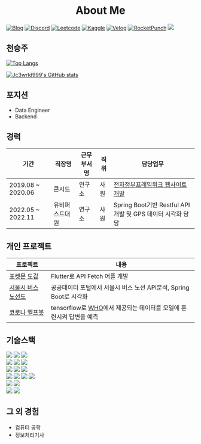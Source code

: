
<h1 align="center">About Me</h1>

<!--Social Channel-->
<p align="center">

  <a href="https://meeseeks.tistory.com/"><img src="https://img.shields.io/badge/ML%20Blog-ff6900.svg?&amp;style=for-the-badge&amp;logo=google&amp;logoColor=white" alt="Blog"></a>
  <a href="https://discord.gg/gBSKHXX3dp"><img src="https://img.shields.io/badge/Discord-3366cc.svg?&amp;style=for-the-badge&amp;logo=Discord&amp;logoColor=white" alt="Discord"></a>
<a href="https://leetcode.com/jc3wrld999/"><img src="https://img.shields.io/badge/-LeetCode-FFA116?style=for-the-badge&logo=LeetCode&logoColor=black" alt="Leetcode"></a>
  <a href="https://www.kaggle.com/jc3wrld999"><img src="https://img.shields.io/badge/Kaggle-20BEFF?style=for-the-badge&logo=Kaggle&logoColor=white" alt="Kaggle"></a>
  <a href="https://velog.io/@jc3wrld999"><img src="https://img.shields.io/badge/velog-63E6BE.svg?style=for-the-badge&amp;logo=Velog&amp;logoColor=white&amp;" alt="Velog"></a>
  <a href="https://www.rocketpunch.com/@jc3wrld999"><img src="https://img.shields.io/badge/rocket punch%20-%230077B5.svg?&amp;style=for-the-badge&amp;logo=Rocketpuch&amp;logoColor=white" alt="RocketPunch"></a>
  <a href="https://codesandbox.io/u/jc3wrld999"><img src="https://img.shields.io/badge/Codesandbox-000000?style=for-the-badge&logo=CodeSandbox&logoColor=white"></a>
</p>

## 천승주

[![Top Langs](https://github-readme-stats.vercel.app/api/top-langs/?username=jc3wrld999&layout=compact)](https://github.com/anuraghazra/github-readme-stats)

[![Jc3wrld999's GitHub stats](https://github-readme-stats.vercel.app/api?username=jc3wrld999)](https://github.com/anuraghazra/github-readme-stats)


## 포지션

- Data Engineer
- Backend


## 경력


| 기간 | 직장명 | 근무부서명 | 직위 | 담당업무 |
| --- | --- | --- | --- | --- |
| 2019.08 ~ 2020.06 | 콘시드 | 연구소 | 사원 | [전자정부프레임워크 웹사이트 개발](https://www.macadamia.kr/)  |
| 2022.05 ~ 2022.11 | 유비퍼스트대원 | 연구소 | 사원 | Spring Boot기반 Restful API 개발 및 GPS 데이터 시각화 담당 |

## 개인 프로젝트

| 프로젝트 | 내용 |
| --- | --- |
| [포켓몬 도감](https://github.com/jc3wrld999/poke-dex) | Flutter로 API Fetch 어플 개발 |
| [서울시 버스 노선도](https://github.com/jc3wrld999/vehicle-management-project) | 공공데이터 포털에서 서울시 버스 노선 API분석, Spring Boot로 시각화 |
| [코로나 헬프봇](https://github.com/jc3wrld999/covid-helpbot) | tensorflow로 [WHO](https://www.who.int/)에서 제공되는 데이터를 모델에 훈련시켜 답변을 예측 |


## 기술스택

<div>
  <img src="https://img.shields.io/badge/Java-%23ED8B00.svg?style=flat-square&logo=java&logoColor=white">
  <img src="https://img.shields.io/badge/Python-3776ab.svg?style=flat-square&logo=python&logoColor=white">
  <img src="https://img.shields.io/badge/dart-%230175C2.svg?style=flat-square&logo=dart&logoColor=white"> <br/>
  <img src="https://img.shields.io/badge/Codepen-000000?style=flat-square&logo=codepen&logoColor=white"> 
  <img src="https://img.shields.io/badge/bootstrap-%23563D7C.svg?style=flat-square&logo=bootstrap&logoColor=white">
  <img src="https://img.shields.io/badge/jquery-%230769AD.svg?style=flat-square&logo=jquery&logoColor=white"> <br/>
  <img src="https://img.shields.io/badge/Visual%20Studio%20Code-0078d7.svg?style=flat-square&logo=visual-studio-code&logoColor=white">
  <img src="https://img.shields.io/badge/Eclipse-FE7A16.svg?style=flat-square&logo=Eclipse&logoColor=white"> 
  <img src="https://img.shields.io/badge/Postman-FF6C37?style=flat-square&logo=postman&logoColor=white"> <br/>
  <img src="https://img.shields.io/badge/apache%20tomcat-%23F8DC75.svg?style=flat-square&logo=apache-tomcat&logoColor=black">
  <img src="https://img.shields.io/badge/nginx-%23009639.svg?style=flat-square&logo=nginx&logoColor=white">
  <img src="https://img.shields.io/badge/spring-%236DB33F.svg?style=flat-square&logo=spring&logoColor=white">
  <img src="https://img.shields.io/badge/Flutter-%2302569B.svg?style=flat-square&logo=Flutter&logoColor=white"> <br/>
  <img src="https://img.shields.io/badge/mysql-%2300f.svg?style=flat-square&logo=mysql&logoColor=white">
  <img src="https://img.shields.io/badge/cassandra-%231287B1.svg?style=flat-square&logo=apache-cassandra&logoColor=white"> <br/>
  <img src ="https://img.shields.io/badge/docker-%230db7ed.svg?style=flat-square&logo=docker&logoColor=white">
  <img src="https://img.shields.io/badge/jenkins-%232C5263.svg?style=flat-square&&logo=jenkins&logoColor=white">
  
</div>

## 그 외 경험

- 컴퓨터 공학
- 정보처리기사









